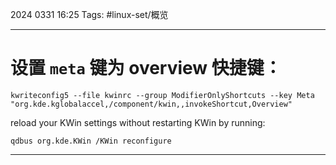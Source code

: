 2024 0331 16:25
Tags: #linux-set/概览

---
# 设置 `meta` 键为 overview 快捷键：
```shell
kwriteconfig5 --file kwinrc --group ModifierOnlyShortcuts --key Meta "org.kde.kglobalaccel,/component/kwin,,invokeShortcut,Overview"
```
reload your KWin settings without restarting KWin by running:
```shell
qdbus org.kde.KWin /KWin reconfigure
```




---
